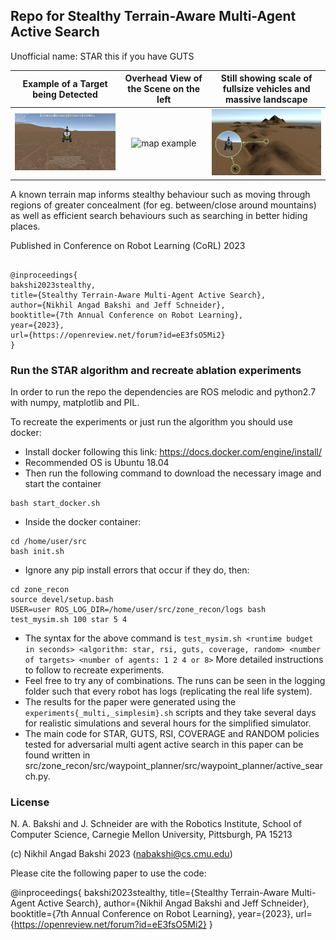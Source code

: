 ## Repo for Stealthy Terrain-Aware Multi-Agent Active Search

Unofficial name: STAR this if you have GUTS

Example of a Target being Detected | Overhead View of the Scene on the left | Still showing scale of fullsize vehicles and massive landscape
:-------------------------:|:----------------------------:|:----------------------:
<img src="./target-detection-example.gif" alt="Target detection" height="" width="400px"/> | <img src="./map-example.gif" alt="map example" width="400px" height=""/> | <img src="./desert_mountainous_with_recbot.png" alt="desert mountainous"  width="400px" height=""/>

A known terrain map informs stealthy behaviour such as moving through regions of greater concealment (for eg. between/close around mountains) as well as efficient search behaviours such as searching in better hiding places.

Published in Conference on Robot Learning (CoRL) 2023

```

@inproceedings{
bakshi2023stealthy,
title={Stealthy Terrain-Aware Multi-Agent Active Search},
author={Nikhil Angad Bakshi and Jeff Schneider},
booktitle={7th Annual Conference on Robot Learning},
year={2023},
url={https://openreview.net/forum?id=eE3fsO5Mi2}
}

```

### Run the STAR algorithm and recreate ablation experiments

In order to run the repo the dependencies are ROS melodic and python2.7 with numpy, matplotlib and PIL.

To recreate the experiments or just run the algorithm you should use docker:
- Install docker following this link: https://docs.docker.com/engine/install/
- Recommended OS is Ubuntu 18.04
- Then run the following command to download the necessary image and start the container
```
bash start_docker.sh
```
- Inside the docker container:
```
cd /home/user/src
bash init.sh
```
- Ignore any pip install errors that occur if they do, then:
```
cd zone_recon
source devel/setup.bash
USER=user ROS_LOG_DIR=/home/user/src/zone_recon/logs bash test_mysim.sh 100 star 5 4
```
- The syntax for the above command is `test_mysim.sh <runtime budget in seconds> <algorithm: star, rsi, guts, coverage, random> <number of targets> <number of agents: 1 2 4 or 8>`
More detailed instructions to follow to recreate experiments.
- Feel free to try any of combinations. The runs can be seen in the logging folder such that every robot has logs (replicating the real life system).
- The results for the paper were generated using the `experiments{_multi,_simplesim}.sh` scripts and they take several days for realistic simulations and several hours for the simplified simulator.
- The main code for STAR, GUTS, RSI, COVERAGE and RANDOM policies tested for adversarial multi agent active search in this paper can be found written in src/zone_recon/src/waypoint_planner/src/waypoint_planner/active_search.py.


### License

N. A. Bakshi and J. Schneider are with the Robotics Institute, School of Computer Science, Carnegie Mellon University, Pittsburgh, PA 15213

(c) Nikhil Angad Bakshi 2023 (nabakshi@cs.cmu.edu)

Please cite the following paper to use the code:

@inproceedings{
bakshi2023stealthy,
title={Stealthy Terrain-Aware Multi-Agent Active Search},
author={Nikhil Angad Bakshi and Jeff Schneider},
booktitle={7th Annual Conference on Robot Learning},
year={2023},
url={https://openreview.net/forum?id=eE3fsO5Mi2}
}
